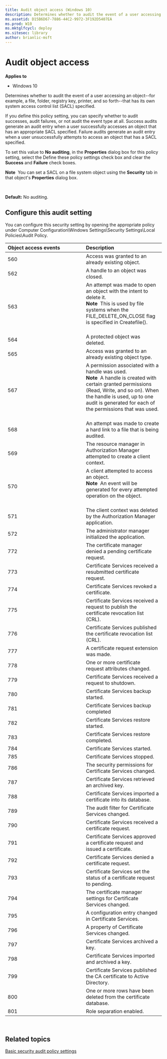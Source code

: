 ```yaml
---
title: Audit object access (Windows 10)
description: Determines whether to audit the event of a user accessing an object--for example, a file, folder, registry key, printer, and so forth--that has its own system access control list (SACL) specified.
ms.assetid: D15B6D67-7886-44C2-9972-3F192D5407EA
ms.prod: W10
ms.mktglfcycl: deploy
ms.sitesec: library
author: brianlic-msft
---
```


# Audit object access


**Applies to**

-   Windows 10

Determines whether to audit the event of a user accessing an object--for example, a file, folder, registry key, printer, and so forth--that has its own system access control list (SACL) specified.

If you define this policy setting, you can specify whether to audit successes, audit failures, or not audit the event type at all. Success audits generate an audit entry when a user successfully accesses an object that has an appropriate SACL specified. Failure audits generate an audit entry when a user unsuccessfully attempts to access an object that has a SACL specified.

To set this value to **No auditing**, in the **Properties** dialog box for this policy setting, select the Define these policy settings check box and clear the **Success** and **Failure** check boxes.

**Note**  You can set a SACL on a file system object using the **Security** tab in that object's **Properties** dialog box.

 

**Default:** No auditing.

## Configure this audit setting


You can configure this security setting by opening the appropriate policy under Computer Configuration\\Windows Settings\\Security Settings\\Local Policies\\Audit Policy.

<table>
<colgroup>
<col width="50%" />
<col width="50%" />
</colgroup>
<thead>
<tr class="header">
<th align="left">Object access events</th>
<th align="left">Description</th>
</tr>
</thead>
<tbody>
<tr class="odd">
<td align="left">560</td>
<td align="left">Access was granted to an already existing object.</td>
</tr>
<tr class="even">
<td align="left">562</td>
<td align="left">A handle to an object was closed.</td>
</tr>
<tr class="odd">
<td align="left">563</td>
<td align="left">An attempt was made to open an object with the intent to delete it.
<div class="alert">
<strong>Note</strong>  This is used by file systems when the FILE_DELETE_ON_CLOSE flag is specified in Createfile().
</div>
<div>
 
</div></td>
</tr>
<tr class="even">
<td align="left">564</td>
<td align="left">A protected object was deleted.</td>
</tr>
<tr class="odd">
<td align="left">565</td>
<td align="left">Access was granted to an already existing object type.</td>
</tr>
<tr class="even">
<td align="left">567</td>
<td align="left">A permission associated with a handle was used.
<div class="alert">
<strong>Note</strong>  A handle is created with certain granted permissions (Read, Write, and so on). When the handle is used, up to one audit is generated for each of the permissions that was used.
</div>
<div>
 
</div></td>
</tr>
<tr class="odd">
<td align="left">568</td>
<td align="left">An attempt was made to create a hard link to a file that is being audited.</td>
</tr>
<tr class="even">
<td align="left">569</td>
<td align="left">The resource manager in Authorization Manager attempted to create a client context.</td>
</tr>
<tr class="odd">
<td align="left">570</td>
<td align="left">A client attempted to access an object.
<div class="alert">
<strong>Note</strong>  An event will be generated for every attempted operation on the object.
</div>
<div>
 
</div></td>
</tr>
<tr class="even">
<td align="left">571</td>
<td align="left">The client context was deleted by the Authorization Manager application.</td>
</tr>
<tr class="odd">
<td align="left">572</td>
<td align="left">The administrator manager initialized the application.</td>
</tr>
<tr class="even">
<td align="left">772</td>
<td align="left">The certificate manager denied a pending certificate request.</td>
</tr>
<tr class="odd">
<td align="left">773</td>
<td align="left">Certificate Services received a resubmitted certificate request.</td>
</tr>
<tr class="even">
<td align="left">774</td>
<td align="left">Certificate Services revoked a certificate.</td>
</tr>
<tr class="odd">
<td align="left">775</td>
<td align="left">Certificate Services received a request to publish the certificate revocation list (CRL).</td>
</tr>
<tr class="even">
<td align="left">776</td>
<td align="left">Certificate Services published the certificate revocation list (CRL).</td>
</tr>
<tr class="odd">
<td align="left">777</td>
<td align="left">A certificate request extension was made.</td>
</tr>
<tr class="even">
<td align="left">778</td>
<td align="left">One or more certificate request attributes changed.</td>
</tr>
<tr class="odd">
<td align="left">779</td>
<td align="left">Certificate Services received a request to shutdown.</td>
</tr>
<tr class="even">
<td align="left">780</td>
<td align="left">Certificate Services backup started.</td>
</tr>
<tr class="odd">
<td align="left">781</td>
<td align="left">Certificate Services backup completed</td>
</tr>
<tr class="even">
<td align="left">782</td>
<td align="left">Certificate Services restore started.</td>
</tr>
<tr class="odd">
<td align="left">783</td>
<td align="left">Certificate Services restore completed.</td>
</tr>
<tr class="even">
<td align="left">784</td>
<td align="left">Certificate Services started.</td>
</tr>
<tr class="odd">
<td align="left">785</td>
<td align="left">Certificate Services stopped.</td>
</tr>
<tr class="even">
<td align="left">786</td>
<td align="left">The security permissions for Certificate Services changed.</td>
</tr>
<tr class="odd">
<td align="left">787</td>
<td align="left">Certificate Services retrieved an archived key.</td>
</tr>
<tr class="even">
<td align="left">788</td>
<td align="left">Certificate Services imported a certificate into its database.</td>
</tr>
<tr class="odd">
<td align="left">789</td>
<td align="left">The audit filter for Certificate Services changed.</td>
</tr>
<tr class="even">
<td align="left">790</td>
<td align="left">Certificate Services received a certificate request.</td>
</tr>
<tr class="odd">
<td align="left">791</td>
<td align="left">Certificate Services approved a certificate request and issued a certificate.</td>
</tr>
<tr class="even">
<td align="left">792</td>
<td align="left">Certificate Services denied a certificate request.</td>
</tr>
<tr class="odd">
<td align="left">793</td>
<td align="left">Certificate Services set the status of a certificate request to pending.</td>
</tr>
<tr class="even">
<td align="left">794</td>
<td align="left">The certificate manager settings for Certificate Services changed.</td>
</tr>
<tr class="odd">
<td align="left">795</td>
<td align="left">A configuration entry changed in Certificate Services.</td>
</tr>
<tr class="even">
<td align="left">796</td>
<td align="left">A property of Certificate Services changed.</td>
</tr>
<tr class="odd">
<td align="left">797</td>
<td align="left">Certificate Services archived a key.</td>
</tr>
<tr class="even">
<td align="left">798</td>
<td align="left">Certificate Services imported and archived a key.</td>
</tr>
<tr class="odd">
<td align="left">799</td>
<td align="left">Certificate Services published the CA certificate to Active Directory.</td>
</tr>
<tr class="even">
<td align="left">800</td>
<td align="left">One or more rows have been deleted from the certificate database.</td>
</tr>
<tr class="odd">
<td align="left">801</td>
<td align="left">Role separation enabled.</td>
</tr>
</tbody>
</table>

 

## Related topics


[Basic security audit policy settings](basic-security-audit-policy-settings.md)

 

 





